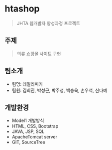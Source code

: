 # htashop
> JHTA 웹개발자 양성과정 프로젝트

## 주제
> 의류 쇼핑몰 사이트 구현

## 팀소개
- 팀명: 데일리피커
- 팀원: 김희진, 박성근, 박주성, 백승욱, 손우석, 신다예

## 개발환경
- Model1 개발방식
- HTML, CSS, Bootstrap
- JAVA, JSP, SQL
- ApacheTomcat server
- GIT, SourceTree 

